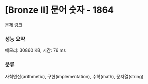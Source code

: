 # [Bronze II] 문어 숫자 - 1864 

[문제 링크](https://www.acmicpc.net/problem/1864) 

### 성능 요약

메모리: 30860 KB, 시간: 76 ms

### 분류

사칙연산(arithmetic), 구현(implementation), 수학(math), 문자열(string)

